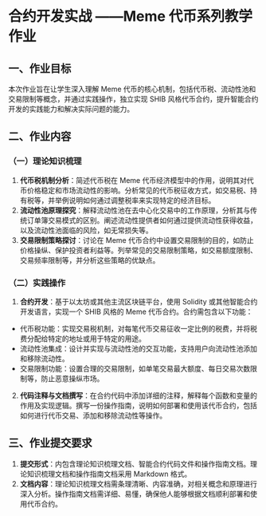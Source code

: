 # 合约开发实战 ——Meme 代币系列教学作业
## 一、作业目标
本次作业旨在让学生深入理解 Meme 代币的核心机制，包括代币税、流动性池和交易限制等概念，并通过实践操作，独立实现 SHIB 风格代币合约，提升智能合约开发的实践能力和解决实际问题的能力。
## 二、作业内容
### （一）理论知识梳理
  1. **代币税机制分析**：简述代币税在 Meme 代币经济模型中的作用，说明其对代币价格稳定和市场流动性的影响。分析常见的代币税征收方式，如交易税、持有税等，并举例说明如何通过调整税率来实现特定的经济目标。
  2. **流动性池原理探究**：解释流动性池在去中心化交易中的工作原理，分析其与传统订单簿交易模式的区别。阐述流动性提供者如何通过提供流动性获得收益，以及流动性池面临的风险，如无常损失等。
  3. **交易限制策略探讨**：讨论在 Meme 代币合约中设置交易限制的目的，如防止价格操纵、保护投资者利益等。列举常见的交易限制策略，如交易额度限制、交易频率限制等，并分析这些策略的优缺点。
### （二）实践操作
1. **合约开发**：基于以太坊或其他主流区块链平台，使用 Solidity 或其他智能合约开发语言，实现一个 SHIB 风格的 Meme 代币合约。合约需包含以下功能：
  - 代币税功能：实现交易税机制，对每笔代币交易征收一定比例的税费，并将税费分配给特定的地址或用于特定的用途。
  - 流动性池集成：设计并实现与流动性池的交互功能，支持用户向流动性池添加和移除流动性。
  - 交易限制功能：设置合理的交易限制，如单笔交易最大额度、每日交易次数限制等，防止恶意操纵市场。
2. **代码注释与文档撰写**：在合约代码中添加详细的注释，解释每个函数和变量的作用及实现逻辑。撰写一份操作指南，说明如何部署和使用该代币合约，包括如何进行代币交易、添加和移除流动性等操作。
## 三、作业提交要求
1. **提交形式**：内包含理论知识梳理文档、智能合约代码文件和操作指南文档。理论知识梳理文档和操作指南文档采用 Markdown 格式。
2. **文档内容**：理论知识梳理文档需条理清晰、内容准确，对相关概念和原理进行深入分析。操作指南文档需详细、易懂，确保他人能够根据文档顺利部署和使用代币合约。